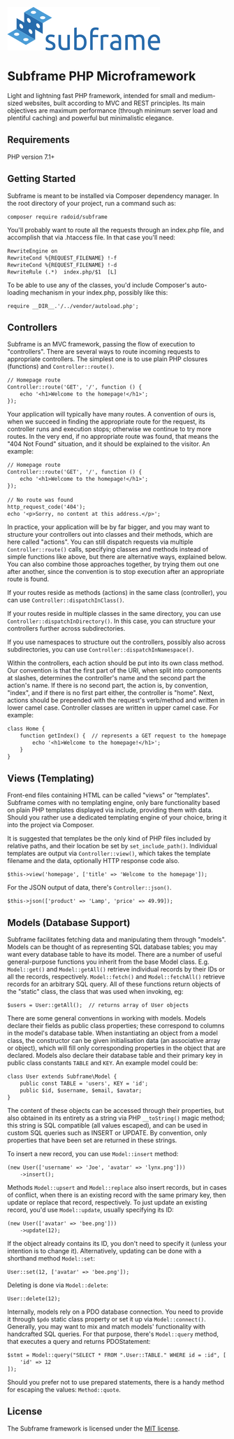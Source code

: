 
[![](https://raw.githubusercontent.com/radoid/subframe/art/subframe-350.png)](http://radoid.com/subframe/)

Subframe PHP Microframework
===========================

Light and lightning fast PHP framework, intended for small and medium-sized websites, built according to MVC and REST principles.
Its main objectives are maximum performance (through minimum server load and plentiful caching) and powerful but minimalistic elegance.

Requirements
------------

PHP version 7.1+

Getting Started
---------------

Subframe is meant to be installed via Composer dependency manager. In the root directory of your project, run a command such as:

	composer require radoid/subframe

You'll probably want to route all the requests through an index.php file, and accomplish that via .htaccess file. In that case you'll need:

	RewriteEngine on
	RewriteCond %{REQUEST_FILENAME} !-f
	RewriteCond %{REQUEST_FILENAME} !-d
	RewriteRule (.*)  index.php/$1  [L]

To be able to use any of the classes, you'd include Composer's auto-loading mechanism in your index.php, possibly like this:

	require __DIR__.'/../vendor/autoload.php';

Controllers
-----------

Subframe is an MVC framework, passing the flow of execution to "controllers". There are several ways to route incoming requests to appropriate controllers. The simplest one is to use plain PHP closures (functions) and `Controller::route()`.

	// Homepage route
	Controller::route('GET', '/', function () {
		echo '<h1>Welcome to the homepage!</h1>';
	});

Your application will typically have many routes. A convention of ours is, when we succeed in finding the appropriate route for the request, its controller runs and execution stops; otherwise we continue to try more routes. In the very end, if no appropriate route was found, that means the "404 Not Found" situation, and it should be explained to the visitor. An example:

	// Homepage route
	Controller::route('GET', '/', function () {
		echo '<h1>Welcome to the homepage!</h1>';
	});

	// No route was found
	http_request_code('404');
	echo '<p>Sorry, no content at this address.</p>';

In practice, your application will be by far bigger, and you may want to structure your controllers out into classes and their methods, which are here called "actions". You can still dispatch requests via multiple `Controller::route()` calls, specifying classes and methods instead of simple functions like above, but there are alternative ways, explained below. You can also combine those approaches together, by trying them out one after another, since the convention is to stop execution after an appropriate route is found.

If your routes reside as methods (actions) in the same class (controller), you can use `Controller::dispatchInClass()`.

If your routes reside in multiple classes in the same directory, you can use `Controller::dispatchInDirectory()`. In this case, you can structure your controllers further across subdirectories.

If you use namespaces to structure out the controllers, possibly also across subdirectories, you can use `Controller::dispatchInNamespace()`.

Within the controllers, each action should be put into its own class method. Our convention is that the first part of the URI, when split into components at slashes, determines the controller's name and the second part the action's name. If there is no second part, the action is, by convention, "index", and if there is no first part either, the controller is "home". Next, actions should be prepended with the request's verb/method and written in lower camel case. Controller classes are written in upper camel case. For example:

	class Home {
		function getIndex() {  // represents a GET request to the homepage
			echo '<h1>Welcome to the homepage!</h1>';
		}
	}

Views (Templating)
------------------

Front-end files containing HTML can be called "views" or "templates". Subframe comes with no templating engine, only bare functionality based on plain PHP templates displayed via include, providing them with data. Should you rather use a dedicated templating engine of your choice, bring it into the project via Composer.

It is suggested that templates be the only kind of PHP files included by relative paths, and their location be set by `set_include_path()`. Individual templates are output via `Controller::view()`, which takes the template filename and the data, optionally HTTP response code also.

	$this->view('homepage', ['title' => 'Welcome to the homepage']);

For the JSON output of data, there's `Controller::json()`.

	$this->json(['product' => 'Lamp', 'price' => 49.99]);

Models (Database Support)
-------------------------

Subframe facilitates fetching data and manipulating them through "models". Models can be thought of as representing SQL database tables; you may want every database table to have its model. There are a number of useful general-purpose functions you inherit from the base Model class. E.g. `Model::get()` and `Model::getAll()` retrieve individual records by their IDs or all the records, respectively. `Model::fetch()` and `Model::fetchAll()` retrieve records for an arbitrary SQL query. All of these functions return objects of the "static" class, the class that was used when invoking, eg:

	$users = User::getAll();  // returns array of User objects

There are some general conventions in working with models. Models declare their fields as public class properties; these correspond to columns in the model's database table. When instantiating an object from a model class, the constructor can be given initialisation data (an associative array or object), which will fill only corresponding properties in the object that are declared. Models also declare their database table and their primary key in public class constants `TABLE` and `KEY`. An example model could be:

	class User extends Subframe\Model {
		public const TABLE = 'users', KEY = 'id';
		public $id, $username, $email, $avatar;
	}

The content of these objects can be accessed through their properties, but also obtained in its entirety as a string via PHP `__toString()` magic method; this string is SQL compatible (all values escaped), and can be used in custom SQL queries such as INSERT or UPDATE. By convention, only properties that have been set are returned in these strings.

To insert a new record, you can use `Model::insert` method:

	(new User(['username' => 'Joe', 'avatar' => 'lynx.png']))
		->insert();

Methods `Model::upsert` and `Model::replace` also insert records, but in cases of conflict, when there is an existing record with the same primary key, then update or replace that record, respectively. To just update an existing record, you'd use `Model::update`, usually specifying its ID:

	(new User(['avatar' => 'bee.png']))
		->update(12);

If the object already contains its ID, you don't need to specify it (unless your intention is to change it). Alternatively, updating can be done with a shorthand method `Model::set`:

	User::set(12, ['avatar' => 'bee.png']);

Deleting is done via `Model::delete`:

	User::delete(12);

Internally, models rely on a PDO database connection. You need to provide it through `$pdo` static class property or set it up via `Model::connect()`. Generally, you may want to mix and match models' functionality with handcrafted SQL queries. For that purpose, there's `Model::query` method, that executes a query and returns PDOStatement:

	$stmt = Model::query("SELECT * FROM ".User::TABLE." WHERE id = :id", [
		'id' => 12
	]);

Should you prefer not to use prepared statements, there is a handy method for escaping the values: `Method::quote`.

License
-------

The Subframe framework is licensed under the [MIT license](https://en.wikipedia.org/wiki/MIT_License).

